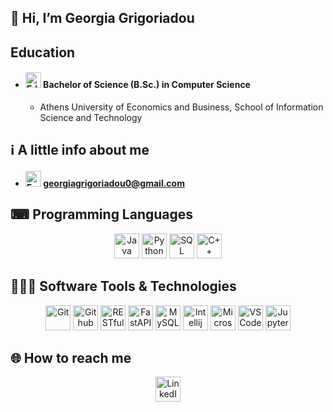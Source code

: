 ## 👋 Hi, I’m Georgia Grigoriadou

## Education
- #### <img title="Education" alt="Education" style="width:25px;height:25px" src="https://cdn-icons-png.flaticon.com/128/6062/6062646.png"> Bachelor of Science (B.Sc.) in Computer Science
  - Athens University of Economics and Business, School of Information Science and Technology

## ℹ️ A little info about me
- #### <img title="Email" alt="Email" style="width:25px;height:25px;" src="https://cdn-icons-png.flaticon.com/128/732/732200.png"> [georgiagrigoriadou0@gmail.com](mailto:georgiagrigoriadou0@gmail.com)

## ⌨ Programming Languages
<div align='center'>
   <img title="Java" alt="Java" style="width:40px;height:40px" src="https://cdn-icons-png.flaticon.com/128/5968/5968282.png"> 
   <img title="Python" alt="Python" style="width:40px;height:40px" src="https://cdn-icons-png.flaticon.com/128/5968/5968350.png"> 
   <img title="SQL" alt="SQL" style="width:40px;height:40px" src="https://cdn-icons-png.flaticon.com/128/2772/2772128.png">
   <img title="C++" alt="C++" style="width:40px;height:40px;" src="https://cdn-icons-png.flaticon.com/128/6132/6132222.png"> 
</div>

## 👨🏻‍💻 Software Tools & Technologies
<div align='center'>
   <img title="Git" alt="Git" style="width:40px;height:40px;" src="https://cdn-icons-png.flaticon.com/128/8695/8695385.png">
   <img title="Github" alt="Github" style="width:40px;height:40px;" src="https://cdn-icons-png.flaticon.com/128/11104/11104255.png">
   <img title="RESTful API" alt="RESTful API" style="width:40px;height:40px;" src="https://toppng.com/uploads/preview/rest-api-icon-rest-api-icon-11553510526uqs2ynyga2.png">
   <img title="FastAPI" alt="FastAPI" style="width:40px;height:40px;" src="https://diagrams.mingrammer.com/img/resources/programming/framework/fastapi.png">
  <img title="MySQL" alt="MySQL" style="width:40px;height:40px;" src="https://w7.pngwing.com/pngs/384/848/png-transparent-mysql-php-database-javascript-ajax-carnifex-blue-text-logo-thumbnail.png">
   <img title="Intellij" alt="Intellij" style="width:40px;height:40px;" src="https://static-00.iconduck.com/assets.00/intellij-idea-icon-2048x2048-hsyna1mi.png">
   <img title="Microsoft Visual Studio" alt="Microsoft Visual Studio" style="width:40px; height:40px;" src="https://cdn-icons-png.flaticon.com/128/906/906324.png"> 
   <img title="VSCode" alt="VSCode" style="width:40px;height:40px;" src="https://cdn.icon-icons.com/icons2/2107/PNG/512/file_type_vscode_icon_130084.png">
   <img title="Jupyter" alt="Jupyter" style="width:40px;height:40px;" src="https://upload.wikimedia.org/wikipedia/commons/thumb/3/38/Jupyter_logo.svg/1767px-Jupyter_logo.svg.png">
</div>


## 🌐 How to reach me
<div align='center'>
    <a href='https://www.linkedin.com/in/georgia-grigoriadou/'><img title="LinkedIn" alt="LinkedIn" style="width:40px;height:40px;" src="https://cdn-icons-png.flaticon.com/128/2504/2504923.png"></a>
</div>


<!--
**GeorgiaGrigoriadou/GeorgiaGrigoriadou** is a ✨ _special_ ✨ repository because its `README.md` (this file) appears on your GitHub profile.

Here are some ideas to get you started:

- 🔭 I’m currently working on ...
- 🌱 I’m currently learning ...
- 👯 I’m looking to collaborate on ...
- 🤔 I’m looking for help with ...
- 💬 Ask me about ...
- 📫 How to reach me: ...
- 😄 Pronouns: ...
- ⚡ Fun fact: ...
-->
